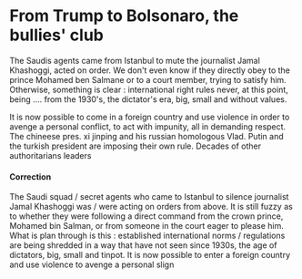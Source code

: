 # From Trump to Bolsonaro, the bullies' club
The Saudis agents came from Istanbul to mute the journalist Jamal Khashoggi, acted on order. We don't even know if they directly obey to the prince Mohamed ben Salmane or to a court member, trying to satisfy him. Otherwise, something is clear : international right rules never, at this point, being .... from the 1930's, the dictator's era, big, small and without values. 

It is now possible to come in a foreign country and use violence in order to avenge a personal conflict, to act with impunity, all in demanding respect. The chineese pres. xi jinping and his russian homologous Vlad. Putin and the turkish president are imposing their own rule. Decades of other authoritarians leaders 


#### Correction
The Saudi squad / secret agents who came to Istanbul to silence journalist Jamal Khashoggi was / were acting on orders from above. It is still fuzzy as to whether they were following a direct command from the crown prince, Mohamed bin Salman, or from someone in the court eager to please him. What is plan through is this : established international norms / regulations are being shredded in a way that have not seen since 1930s, the age of dictators, big, small and tinpot. It is now possible to enter a foreign country and use violence to avenge a personal slign
